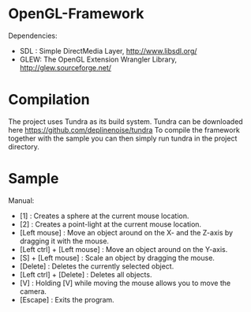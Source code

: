 OpenGL-Framework
================

Dependencies:
- SDL : Simple DirectMedia Layer, http://www.libsdl.org/
- GLEW: The OpenGL Extension Wrangler Library, http://glew.sourceforge.net/

Compilation
================

The project uses Tundra as its build system. Tundra can be downloaded here https://github.com/deplinenoise/tundra
To compile the framework together with the sample you can then simply run tundra in the project directory.

Sample
================

Manual:
- [1] : Creates a sphere at the current mouse location.
- [2] : Creates a point-light at the current mouse location.
- [Left mouse] : Move an object around on the X- and the Z-axis by dragging it with the mouse.
- [Left ctrl] + [Left mouse] : Move an object around on the Y-axis.
- [S] + [Left mouse] : Scale an object by dragging the mouse.
- [Delete] : Deletes the currently selected object.
- [Left ctrl] + [Delete] : Deletes all objects.
- [V] : Holding [V] while moving the mouse allows you to move the camera.
- [Escape] : Exits the program.